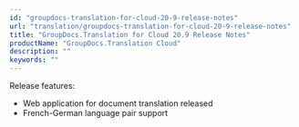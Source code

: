 ```yaml
---
id: "groupdocs-translation-for-cloud-20-9-release-notes"
url: "translation/groupdocs-translation-for-cloud-20-9-release-notes"
title: "GroupDocs.Translation for Cloud 20.9 Release Notes"
productName: "GroupDocs.Translation Cloud"
description: ""
keywords: ""
---
```


Release features:

* Web application for document translation released
* French-German language pair support